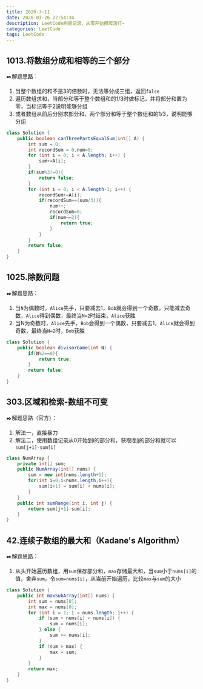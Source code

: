```yaml
---
title: 2020-3-11
date: 2020-03-26 22:54:34
description: LeetCode刷题记录，从零开始摸爬滚打~
categories: LeetCode
tags: LeetCode
---
```


## 1013.将数组分成和相等的三个部分

:black_nib:解题思路：

1. 当整个数组的和不是3的倍数时，无法等分成三组，返回`false`
2. 遍历数组求和，当部分和等于整个数组和的1/3时做标记，并将部分和置为零，当标记等于2说明能够分组
3. 或者数组从前后分别求部分和，两个部分和等于整个数组和的1/3，说明能够分组

<!--more-->

```java
class Solution {
    public boolean canThreePartsEqualSum(int[] A) {
        int sum = 0;
		int recordSum = 0,num=0;
		for (int i = 0; i < A.length; i++) {
			sum+=A[i];
		}
		if(sum%3!=0){
			return false;
		}
		for (int i = 0; i < A.length-1; i++) {
			recordSum+=A[i];
			if(recordSum==(sum/3)){
				num++;
				recordSum=0;
				if(num==2){
					return true;
				}
			}
		}
		return false;
    }
}
```

## 1025.除数问题

:black_nib:解题思路：

1. 当`N`为偶数时，`Alice`先手，只要减去1，`Bob`就会得到一个奇数，只能减去奇数，`Alice`得到偶数，最终当`N=2`时结束，`Alice`获胜
2. 当N为奇数时，`Alice`先手，`Bob`会得到一个偶数，只要减去1，`Alice`就会得到奇数，最终当`N=2`时，`Bob`获胜

```java
class Solution {
    public boolean divisorGame(int N) {
        if(N%2==0){
            return true;
        }
        return false;
    }
}
```

## 303.区域和检索-数组不可变

:black_nib:解题思路（官方）：

1. 解法一，直接暴力
2. 解法二，使用数组记录从0开始到i的部分和，获取i到j的部分和就可以`sum[j+1]-sum[i]`

```java
class NumArray {
    private int[] sum;
    public NumArray(int[] nums) {
        sum = new int[nums.length+1];
        for(int i=0;i<nums.length;i++){
            sum[i+1] = sum[i] + nums[i];
        }
    }
    public int sumRange(int i, int j) {
        return sum[j+1]-sum[i];
    }
}
```

## 42.连续子数组的最大和（Kadane's Algorithm）

:black_nib:解题思路：

1. 从头开始遍历数组，用`sum`保存部分和，`max`存储最大和，当`sum`小于`nums[i]`的值，舍弃`sum`，令`sum=nums[i]`，从当前开始遍历，比较`max`与`sum`的大小

```java
class Solution {
    public int maxSubArray(int[] nums) {
		int sum = nums[0];
		int max = nums[0];
		for (int i = 1; i < nums.length; i++) {
			if (sum + nums[i] < nums[i]) {
				sum = nums[i];
			} else {
				sum += nums[i];
			}
            if (sum > max) {
				max = sum;
			}
		}
		return max;
    }
}
```

